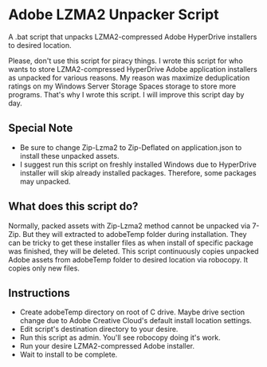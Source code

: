 # Adobe LZMA2 Unpacker Script
A .bat script that unpacks LZMA2-compressed Adobe HyperDrive installers to desired location.

Please, don't use this script for piracy things. I wrote this script for who wants to store LZMA2-compressed HyperDrive Adobe application installers as unpacked for various reasons. My reason was maximize deduplication ratings on my Windows Server Storage Spaces storage to store more programs. That's why I wrote this script. I will improve this script day by day.

## Special Note
- Be sure to change Zip-Lzma2 to Zip-Deflated on application.json to install these unpacked assets.
- I suggest run this script on freshly installed Windows due to HyperDrive installer will skip already installed packages. Therefore, some packages may unpacked.

## What does this script do?
Normally, packed assets with Zip-Lzma2 method cannot be unpacked via 7-Zip. But they will extracted to adobeTemp folder during installation. They can be tricky to get these installer files as when install of specific package was finished, they will be deleted. This script continuously copies unpacked Adobe assets from adobeTemp folder to desired location via robocopy. It copies only new files.

## Instructions
- Create adobeTemp directory on root of C drive. Maybe drive section change due to Adobe Creative Cloud's default install location settings.
- Edit script's destination directory to your desire.
- Run this script as admin. You'll see robocopy doing it's work.
- Run your desire LZMA2-compressed Adobe installer.
- Wait to install to be complete.
